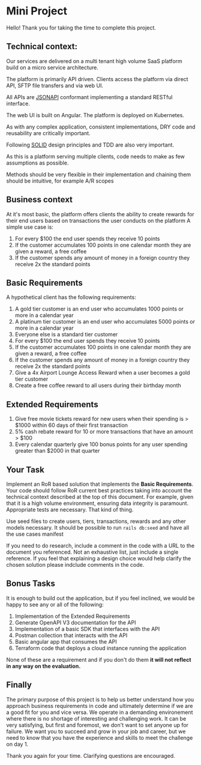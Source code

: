 # Mini Project

Hello! Thank you for taking the time to complete this project.

## Technical context:

Our services are delivered on a multi tenant high volume SaaS platform build on a micro service architecture.

The platform is primarily API driven. Clients access the platform via direct API, SFTP file transfers and via web UI.

All APIs are [JSONAPI](https://jsonapi.org) conformant implementing a standard RESTful interface.

The web UI is built on Angular. The platform is deployed on Kubernetes.

As with any complex application, consistent implementations, DRY code and reusability are critically important.

Following [SOLID](https://en.wikipedia.org/wiki/SOLID) design principles and TDD are also very important.

As this is a platform serving multiple clients, code needs to make as few assumptions as possible.

Methods should be very flexible in their implementation and chaining them should be intuitive, for example A/R scopes

## Business context

At it's most basic, the platform offers clients the ability to create rewards for their end users based on transactions the user conducts on the platform
A simple use case is:
1. For every $100 the end user spends they receive 10 points
2. If the customer accumulates 100 points in one calendar month they are given a reward, a free coffee
3. If the customer spends any amount of money in a foreign country they receive 2x the standard points

## Basic Requirements

A hypothetical client has the following requirements:

1. A gold tier customer is an end user who accumulates 1000 points or more in a calendar year
2. A platinum tier customer is an end user who accumulates 5000 points or more in a calendar year
3. Everyone else is a standard tier customer
4. For every $100 the end user spends they receive 10 points
5. If the customer accumulates 100 points in one calendar month they are given a reward, a free coffee
6. If the customer spends any amount of money in a foreign country they receive 2x the standard points
7. Give a 4x Airport Lounge Access Reward when a user becomes a gold tier customer
8. Create a free coffee reward to all users during their birthday month

## Extended Requirements

1. Give free movie tickets reward for new users when their spending is > $1000 within 60 days of their first transaction
2. 5% cash rebate reward for 10 or more transactions that have an amount > $100
3. Every calendar quarterly give 100 bonus points for any user spending greater than $2000 in that quarter

## Your Task

Implement an RoR based solution that implements the <b>Basic Requirements</b>. Your code should follow RoR current best practices
taking into account the technical context described at the top of this document. For example, given that it is a high volume environment, ensuring
data integrity is paramount. Appropriate tests are necessary. That kind of thing.

Use seed files to create users, tiers, transactions, rewards and any other models necessary. It should be possible to run `rails db:seed` and have all the use cases manifest

If you need to do research, include a comment in the code with a URL to the document you referenced.
Not an exhaustive list, just include a single reference.
If you feel that explaining a design choice would help clarify the chosen solution please indclude comments in the code.

## Bonus Tasks

It is enough to build out the application, but if you feel inclined, we would be happy to see any or all of the following:

1. Implementation of the Extended Requirements
2. Generate OpenAPI V3 documentation for the API
2. Implementation of a basic SDK that interfaces with the API
3. Postman collection that interacts with the API
4. Basic angular app that consumes the API
5. Terraform code that deploys a cloud instance running the application

None of these are a requirement and if you don't do them <b>it will not reflect in any way on the evaluation.</b>

## Finally

The primary purpose of this project is to help us better understand how you approach business requirements in code
and ultimately determine if we are a good fit for you and vice versa. We operate in a demanding environement where there is no shortage of
interesting and challenging work. It can be very satisfying, but first and foremost, we don't want to set anyone up for failure. We want you
to succeed and grow in your job and career, but we need to know that you have the experience and skills to meet the challenge on day 1.

Thank you again for your time. Clarifying questions are encouraged.
